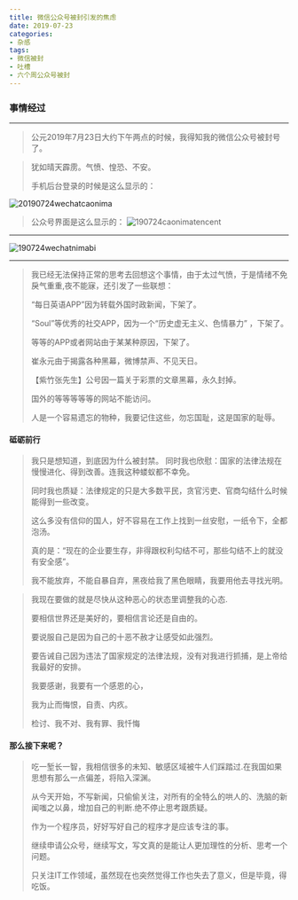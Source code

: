 ```yaml
---
title: 微信公众号被封引发的焦虑
date: 2019-07-23
categories:
- 杂感
tags: 
- 微信被封
- 吐槽
- 六个周公众号被封
---
```


### 事情经过
---
> 公元2019年7月23日大约下午两点的时候，我得知我的微信公众号被封号了。

> 犹如晴天霹雳。气愤、惶恐、不安。
>
> 手机后台登录的时候是这么显示的：
> <!-- more -->
![20190724wechatcaonima](http://img.liugezhou.online/20190724wechatcaonima.jpg)

>公众号界面是这么显示的：
![190724caonimatencent](http://img.liugezhou.online/190724caonimatencent.jpg)
---
![190724wechatnimabi](http://img.liugezhou.online/190724wechatnimabi.jpg)

---
> 我已经无法保持正常的思考去回想这个事情，由于太过气愤，于是情绪不免戾气重重,夜不能寐，还引发了一些联想：
>
> “每日英语APP”因为转载外国时政新闻，下架了。
>
> “Soul”等优秀的社交APP，因为一个“历史虚无主义、色情暴力” ，下架了。
>
> 等等的APP或者网站由于某某种原因，下架了。
> 
> 崔永元由于揭露各种黑幕，微博禁声、不见天日。
>
> 【紫竹张先生】公号因一篇关于彩票的文章黑幕，永久封掉。
>
> 国外的等等等等等的网站不能访问。
> 
> 人是一个容易遗忘的物种，我要记住这些，勿忘国耻，这是国家的耻辱。

#### 砥砺前行
> 我只是想知道，到底因为什么被封禁。
> 同时我也欣慰：国家的法律法规在慢慢进化、得到改善。连我这种蝼蚁都不幸免。
> 
> 同时我也质疑：法律规定的只是大多数平民，贪官污吏、官商勾结什么时候能得到一些改变。
> 
> 这么多没有信仰的国人，好不容易在工作上找到一丝安慰，一纸令下，全都泡汤。
> 
> 真的是：“现在的企业要生存，非得跟权利勾结不可，那些勾结不上的就没有安全感”。
> 
> 我不能放弃，不能自暴自弃，黑夜给我了黑色眼睛，我要用他去寻找光明。

> 我现在要做的就是尽快从这种恶心的状态里调整我的心态.
> 
> 要相信世界还是美好的，要相信言论还是自由的。  
> 
> 要说服自己是因为自己的十恶不赦才让感受如此强烈。
> 
> 要告诫自己因为违法了国家规定的法律法规，没有对我进行抓捕，是上帝给我最好的安排。
> 
> 我要感谢，我要有一个感恩的心， 
> 
> 我为止而悔恨，自责、内疚。
> 
> 检讨、我不对、我有罪、我忏悔  

#### 那么接下来呢？

> 吃一堑长一智，我相信很多的未知、敏感区域被牛人们踩踏过.在我国如果思想有那么一点偏差，将陷入深渊。
> 
> 从今天开始，不写新闻，只偷偷关注，对所有的全特么的哄人的、洗脑的新闻嗤之以鼻，增加自己的判断.绝不停止思考跟质疑。
> 
> 作为一个程序员，好好写好自己的程序才是应该专注的事。
> 
> 继续申请公众号，继续写文，写文真的是能让人更加理性的分析、思考一个问题。  
>
> 只关注IT工作领域，虽然现在也突然觉得工作也失去了意义，但是毕竟，得吃饭。



